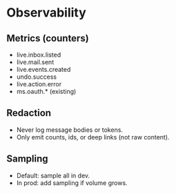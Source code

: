 # Observability

## Metrics (counters)
- live.inbox.listed
- live.mail.sent
- live.events.created
- undo.success
- live.action.error
- ms.oauth.* (existing)

## Redaction
- Never log message bodies or tokens.
- Only emit counts, ids, or deep links (not raw content).

## Sampling
- Default: sample all in dev.
- In prod: add sampling if volume grows.
